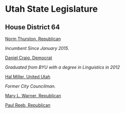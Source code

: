 # Utah State Legislature

## House District 64

[Norm Thurston, Republican](/profiles/HD64_normMiller.md)

*Incumbent Since January 2015.*

[Daniel Craig, Democrat](/profiles/HD64_danielCraig.md)

*Graduated from BYU with a degree in Linguistics in 2012*

[Hal Miller, United Utah](/profiles/HD64_halMiller.md)

*Former City Councilman.*

[Mary L. Warner, Republican](/profiles/HD64_maryWarner.md)

[Paul Reeb, Republican](/profiles/HD64_paulReeb.md)
